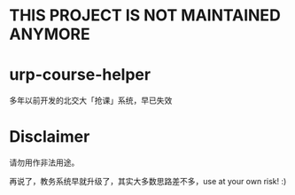 # THIS PROJECT IS NOT MAINTAINED ANYMORE

# urp-course-helper
多年以前开发的北交大「抢课」系统，早已失效

# Disclaimer

请勿用作非法用途。

再说了，教务系统早就升级了，其实大多数思路差不多，use at your own risk! :)
